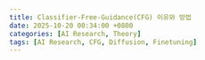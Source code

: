 ```yaml
---
title: Classifier-Free-Guidance(CFG) 이유와 방법
date: 2025-10-20 00:34:00 +0800
categories: [AI Research, Theory]
tags: [AI Research, CFG, Diffusion, Finetuning]
---
```

